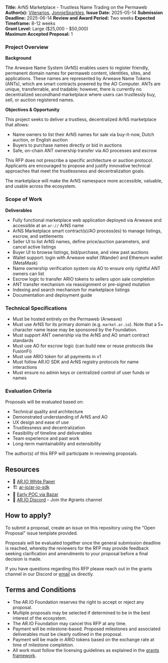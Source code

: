 **Title:** ArNS Marketplace - Trustless Name Trading on the Permaweb  
**Author(s):** [Vilenarios](https://x.com/vilenarios), [JonnieSparkles](https://x.com/jonniesparkles), 
**Issue Date:** 2025-05-14
**Submission Deadline:** 2025-06-14
**Review and Award Period:** Two weeks
**Expected Timeframe:** 8-12 weeks  
**Grant Level:** Large ($25,000 - $50,000)  
**Maximum Accepted Proposal:** 1

### Project Overview

**Background**

The Arweave Name System (ArNS) enables users to register friendly, permanent domain names for permaweb content, identities, sites, and applications. These names are represented by Arweave Name Tokens (ANTs), which are smart contracts powered by the AO Computer. ANTs are unique, transferrable, and tradable; however, there is currently no decentralized secondhand marketplace where users can trustlessly buy, sell, or auction registered names.

**Objectives & Opportunity**

This project seeks to deliver a trustless, decentralized ArNS marketplace that allows:

- Name owners to list their ArNS names for sale via buy-it-now, Dutch auction, or English auction
- Buyers to purchase names directly or bid in auctions
- Safe, on-chain ANT ownership transfer via AO processes and escrow

This RFP does not prescribe a specific architecture or auction protocol. Applicants are encouraged to propose and justify innovative technical approaches that meet the trustlessness and decentralization goals.

The marketplace will make the ArNS namespace more accessible, valuable, and usable across the ecosystem.
### Scope of Work

**Deliverables**

- Fully functional marketplace web application deployed via Arweave and accessible at an `ar://` ArNS name
- ArNS Marketplace smart contract(s)/AO process(es) to manage listings, escrow, and settlements
- Seller UI to list ArNS names, define price/auction parameters, and cancel active listings
- Buyer UI to browse listings, bid/purchase, and view past auctions
- Wallet support: login with Arweave wallet (Wander) and Ethereum wallet (MetaMask)
- Name ownership verification system via AO to ensure only rightful ANT owners can list
- Escrow logic to transfer ARIO tokens to sellers upon sale completion
- ANT transfer mechanism via reassignment or pre-signed mutation
- Indexing and search mechanism for marketplace listings
- Documentation and deployment guide

### Technical Specifications

- Must be hosted entirely on the Permaweb (Arweave)
- Must use ArNS for its primary domain (e.g. `market.ar.io`). Note that a 5+ character name lease may be sponsored by the Foundation.
- Must support ANT ownership via the ArNS and AO smart contract standards
- Must use AO for escrow logic (can build new or reuse protocols like FusionFi)
- Must use ARIO token for all payments in v1
- Must follow AR.IO SDK and ArNS registry protocols for name interactions
- Must ensure no admin keys or centralized control of user funds or names

### Evaluation Criteria

Proposals will be evaluated based on:

- Technical quality and architecture
- Demonstrated understanding of ArNS and AO
- UX design and ease of use
- Trustlessness and decentralization
- Feasibility of timeline and deliverables
- Team experience and past work
- Long-term maintainability and extensibility

The author(s) of this RFP will participate in reviewing proposals.

## Resources

- 📖 [AR.IO White Paper](https://whitepaper.ar.io)
- 🏗️ [ar-io/ar-io-sdk](https://github.com/ar-io/ar-io-sdk)
- 🧪 [Early POC via Bazar](https://docs.ar.io/guides/ants-on-bazar)
- 💬 [AR.IO Discord](https://discord.com/invite/HGG52EtTc2) – Join the #grants channel

## How to apply?
  
To submit a proposal, create an issue on this repository using the "Open Proposal" issue template provided.
  
Proposals will be evaluated together once the general submission deadline is reached, whereby the reviewers for the RFP may provide feedback seeking clarification and amendments to your proposal before a final decision is made.

If you have questions regarding this RFP please reach out in the grants channel in our Discord or [email](mailto:grants@ar.io?subject=Grants%20Inquiry) us directly.

## Terms and Conditions

- The AR.IO Foundation reserves the right to accept or reject any proposal.
- Multiple proposals may be selected if determined to be in the best interest of the ecosystem.
- The AR.IO Foundation may cancel this RFP at any time.
- Payment will be milestone-based. Proposed milestones and associated deliverables must be clearly outlined in the proposal.
- Payment will be made in ARIO tokens based on the exchange rate at time of milestone completion.
- All work must follow the licensing guidelines as explained in the [grants framework](https://github.com/ar-io/ar-io-grants?tab=readme-ov-file#licensing).